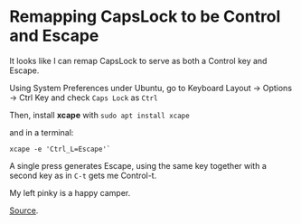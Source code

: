 # Remapping CapsLock to be Control and Escape


It looks like I can remap CapsLock to serve as both a Control key and Escape.

Using System Preferences under Ubuntu, go to Keyboard Layout -> Options -> Ctrl Key and check `Caps Lock` as `Ctrl` 

Then, install **xcape** with 
`sudo apt install xcape`

and in a terminal:
```
xcape -e 'Ctrl_L=Escape'`
```

A single press generates Escape, using the same key together with a second key as in `C-t` gets me Control-t.

My left pinky is a happy camper.

[Source](https://askubuntu.com/questions/177824/remapping-caps-lock-to-control-and-escape-not-the-usual-way).



